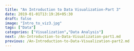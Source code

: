 ```yaml
---
title: "An Introduction to Data Visualization-Part 3"
date: 2019-01-01T13:19:26+05:30
draft: false
image: "Intro_to_viz3.jpg"
tags: ["Data"]
categories: ["Visualization","Data Analysis"]
next: /An-Introduction-to-Data-Visualization-part1.md
previous: /An-Introduction-to-Data-Visualization-part2.md
---
```

